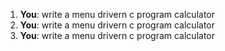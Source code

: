 1. **You**: write a menu drivern c program calculator
2. **You**: write a menu drivern c program calculator
3. **You**: write a menu drivern c program calculator